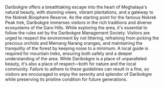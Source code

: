 Daribokgre offers a breathtaking escape into the heart of Meghalaya's natural beauty, with stunning views, vibrant plantations, and a gateway to the Nokrek Biosphere Reserve. As the starting point for the famous Nokrek Peak trek, Daribokgre immerses visitors in the rich traditions and diverse ecosystems of the Garo Hills. While exploring the area, it's essential to follow the rules set by the Daribokgre Management Society. Visitors are urged to respect the environment by not littering, refraining from picking the precious orchids and Memang Narang oranges, and maintaining the tranquility of the forest by keeping noise to a minimum. A local guide is required for mountain treks, ensuring both safety and a deeper understanding of the area. While Daribokgre is a place of unparalleled beauty, it's also a place of respect—both for nature and the local community. Failure to adhere to these guidelines can result in a fine, so visitors are encouraged to enjoy the serenity and splendor of Daribokgre while preserving its pristine condition for future generations.